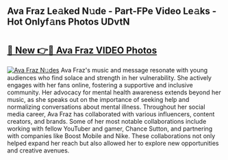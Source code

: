 ## Ava Fraz Le𝚊ked N𝚞de - Part-FPe Video Le𝚊ks - Hot Onlyf𝚊ns Photos UDvtN

# <h2><a href="http://ab27679.deff.icu/?id=Ava+Fraz">🔗 New 👉🔴 Ava Fraz VIDEO Photos</a></h2>

[![Ava Fraz N𝚞des](https://i.imgur.com/rIISA9y.gif)](http://ab27679.deff.icu/?id=Ava+Fraz)
Ava Fraz's music and message resonate with young audiences who find solace and strength in her vulnerability. She actively engages with her fans online, fostering a supportive and inclusive community. Her advocacy for mental health awareness extends beyond her music, as she speaks out on the importance of seeking help and normalizing conversations about mental illness. Throughout her social media career, Ava Fraz has collaborated with various influencers, content creators, and brands. Some of her most notable collaborations include working with fellow YouTuber and gamer, Chance Sutton, and partnering with companies like Boost Mobile and Nike. These collaborations not only helped expand her reach but also allowed her to explore new opportunities and creative avenues.
